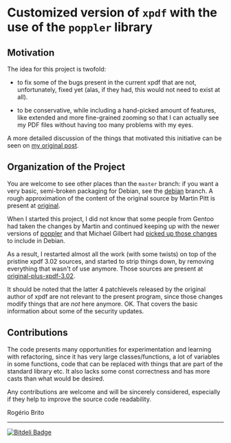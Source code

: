 Customized version of `xpdf` with the use of the `poppler` library
==================================================================

Motivation
----------


The idea for this project is twofold:

* to fix some of the bugs present in the current xpdf that are not,
  unfortunately, fixed yet (alas, if they had, this would not need to
  exist at all).

* to be conservative, while including a hand-picked amount of features,
  like extended and more fine-grained zooming so that I can actually see
  my PDF files without having too many problems with my eyes.

A more detailed discussion of the things that motivated this initiative
can be seen on [my original post][0].

Organization of the Project
---------------------------


You are welcome to see other places than the `master` branch: if you
want a very basic, semi-broken packaging for Debian, see the [debian][1]
branch. A rough approximation of the content of the original source by
Martin Pitt is present at [original][2].

When I started this project, I did not know that some people from Gentoo
had taken the changes by Martin and continued keeping up with the newer
versions of [poppler][3] and that Michael Gilbert had [picked up those
changes][4] to include in Debian.

As a result, I restarted almost all the work (with some twists) on top
of the pristine xpdf 3.02 sources, and started to strip things down, by
removing everything that wasn't of use anymore. Those sources are
present at [original-plus-xpdf-3.02][5].

It should be noted that the latter 4 patchlevels released by the
original author of xpdf are not relevant to the present program, since
those changes modify things that are *not* here anymore.  OK.  That
covers the basic information about some of the security updates.

Contributions
-------------


The code presents many opportunities for experimentation and learning
with refactoring, since it has very large classes/functions, a lot of
variables in some functions, code that can be replaced with things that
are part of the standard library etc. It also lacks some const
correctness and has more casts than what would be desired.

Any contributions are welcome and will be sincerely considered,
especially if they help to improve the source code readability.



Rogério Brito

----

[0]: http://rb.doesntexist.org/blog/posts/please-let-me-zoom-my-documents-/
[1]: http://github.com/rbrito/xpdf-poppler/tree/debian
[2]: http://github.com/rbrito/xpdf-poppler/tree/original
[3]: http://poppler.freedesktop.org/
[4]: http://git.debian.org/?p=collab-maint/xpdf.git
[5]: http://github.com/rbrito/xpdf-poppler/tree/original-plus-xpdf-3.02


[![Bitdeli Badge](https://d2weczhvl823v0.cloudfront.net/rbrito/xpdf-poppler/trend.png)](https://bitdeli.com/free "Bitdeli Badge")

